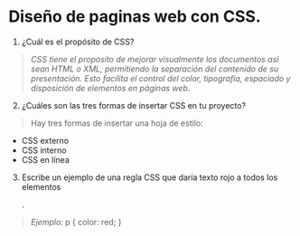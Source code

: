 # Diseño de paginas web con CSS.
1. ¿Cuál es el propósito de CSS?
> _CSS tiene el proposito de mejorar visualmente los documentos asi sean HTML o XML, permitiendo la separación del contenido de su presentación. Esto facilita el control del color, tipografía, espaciado y disposición de elementos en páginas web._

2. ¿Cuáles son las tres formas de insertar CSS en tu proyecto?
> Hay tres formas de insertar una hoja de estilo:
- CSS externo
- CSS interno
- CSS en línea

3. Escribe un ejemplo de una regla CSS que daría texto rojo a todos los elementos <p>.
> _Ejemplo:_
p {
    color: red;
}